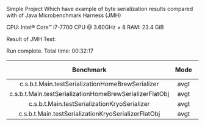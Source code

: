 Simple Project Which have example of byte serialization
results compared with of Java Microbenchmark Harness (JMH)


CPU: Intel® Core™ i7-7700 CPU @ 3.60GHz × 8 
RAM: 23.4 GiB

Result of JMH Test:

Run complete. Total time: 00:32:17

Benchmark                                                  |Mode   |  Samples|      Score|  Score error|  Units|
| :------------------------------------------------------: | :---: | :-----: |:--------: |:----------: |:----: |
| c.s.b.t.Main.testSerializationHomeBrewSerializer         |avgt   |      200|  24140.829|      396.312|  ns/op|
| c.s.b.t.Main.testSerializationHomeBrewSerializerFlatObj  |avgt   |      200|  18093.539|      147.856|  ns/op|
| c.s.b.t.Main.testSerializationKryoSerializer             |avgt   |      200|  15521.696|      176.788|  ns/op|
| c.s.b.t.Main.testSerializationKryoSerializerFlatObj      |avgt   |      200|  11652.337|      130.939|  ns/op|
